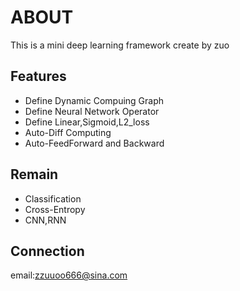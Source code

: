 # ABOUT

This is a mini deep learning framework create by zuo
## Features
- Define Dynamic Compuing Graph
- Define Neural Network Operator
- Define Linear,Sigmoid,L2_loss
- Auto-Diff Computing
- Auto-FeedForward and Backward

## Remain
- Classification
- Cross-Entropy
- CNN,RNN

## Connection
email:zzuuoo666@sina.com